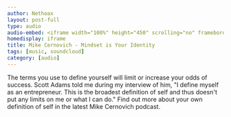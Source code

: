 ```yaml
---
author: Nethoax
layout: post-full
type: audio
audio-embed: <iframe width="100%" height="450" scrolling="no" frameborder="no" src="https://w.soundcloud.com/player/?url=https%3A//api.soundcloud.com/tracks/295280382&amp;auto_play=false&amp;hide_related=false&amp;show_comments=true&amp;show_user=true&amp;show_reposts=false&amp;visual=true"></iframe> 
homedisplay: iframe
title: Mike Cernovich - Mindset is Your Identity
tags: [music, soundcloud]
category: [audio]
---
```

The terms you use to define yourself will limit or increase your odds of success. Scott Adams told me during my interview of him, "I define myself as an entrepreneur. This is the broadest definition of self and thus doesn't put any limits on me or what I can do." 
Find out more about your own definition of self in the latest Mike Cernovich podcast.
